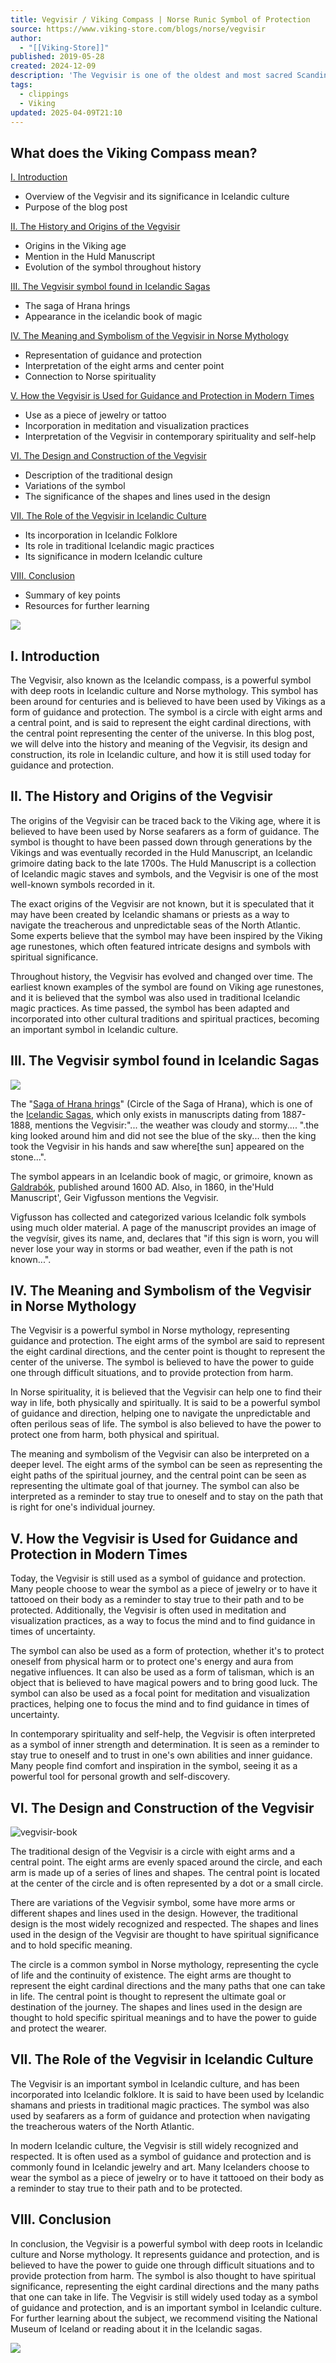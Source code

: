 ```yaml
---
title: Vegvisir / Viking Compass | Norse Runic Symbol of Protection
source: https://www.viking-store.com/blogs/norse/vegvisir
author:
  - "[[Viking-Store]]"
published: 2019-05-28
created: 2024-12-09
description: 'The Vegvisir is one of the oldest and most sacred Scandinavian symbols and is native to Iceland. "Vegur" means - road or path and "Vísir" means: Guide'
tags:
  - clippings
  - Viking
updated: 2025-04-09T21:10
---
```

## What does the Viking Compass mean?

[I. Introduction](https://www.viking-store.com/blogs/norse/#intro)

- Overview of the Vegvisir and its significance in Icelandic culture
- Purpose of the blog post

[II. The History and Origins of the Vegvisir](https://www.viking-store.com/blogs/norse/#history)

- Origins in the Viking age
- Mention in the Huld Manuscript
- Evolution of the symbol throughout history

[III. The Vegvisir symbol found in Icelandic Sagas](https://www.viking-store.com/blogs/norse/#sagas)

- The saga of Hrana hrings
- Appearance in the icelandic book of magic

[IV. The Meaning and Symbolism of the Vegvisir in Norse Mythology](https://www.viking-store.com/blogs/norse/#meaning)

- Representation of guidance and protection
- Interpretation of the eight arms and center point
- Connection to Norse spirituality

[V. How the Vegvisir is Used for Guidance and Protection in Modern Times](https://www.viking-store.com/blogs/norse/#modern)

- Use as a piece of jewelry or tattoo
- Incorporation in meditation and visualization practices
- Interpretation of the Vegvisir in contemporary spirituality and self-help

[VI. The Design and Construction of the Vegvisir](https://www.viking-store.com/blogs/norse/#design)

- Description of the traditional design
- Variations of the symbol
- The significance of the shapes and lines used in the design

[VII. The Role of the Vegvisir in Icelandic Culture](https://www.viking-store.com/blogs/norse/#role)

- Its incorporation in Icelandic Folklore
- Its role in traditional Icelandic magic practices
- Its significance in modern Icelandic culture

[VIII. Conclusion](https://www.viking-store.com/blogs/norse/#conclusion)

- Summary of key points
- Resources for further learning

![](https://www.youtube.com/watch?v=VxE51EHQqCI)

## I. Introduction

The Vegvisir, also known as the Icelandic compass, is a powerful symbol with deep roots in Icelandic culture and Norse mythology. This symbol has been around for centuries and is believed to have been used by Vikings as a form of guidance and protection. The symbol is a circle with eight arms and a central point, and is said to represent the eight cardinal directions, with the central point representing the center of the universe. In this blog post, we will delve into the history and meaning of the Vegvisir, its design and construction, its role in Icelandic culture, and how it is still used today for guidance and protection.

## II. The History and Origins of the Vegvisir

The origins of the Vegvisir can be traced back to the Viking age, where it is believed to have been used by Norse seafarers as a form of guidance. The symbol is thought to have been passed down through generations by the Vikings and was eventually recorded in the Huld Manuscript, an Icelandic grimoire dating back to the late 1700s. The Huld Manuscript is a collection of Icelandic magic staves and symbols, and the Vegvisir is one of the most well-known symbols recorded in it.

The exact origins of the Vegvisir are not known, but it is speculated that it may have been created by Icelandic shamans or priests as a way to navigate the treacherous and unpredictable seas of the North Atlantic. Some experts believe that the symbol may have been inspired by the Viking age runestones, which often featured intricate designs and symbols with spiritual significance.

Throughout history, the Vegvisir has evolved and changed over time. The earliest known examples of the symbol are found on Viking age runestones, and it is believed that the symbol was also used in traditional Icelandic magic practices. As time passed, the symbol has been adapted and incorporated into other cultural traditions and spiritual practices, becoming an important symbol in Icelandic culture.

## III. The Vegvisir symbol found in Icelandic Sagas

![](https://cdn.shopify.com/s/files/1/0028/3600/4976/files/iceland-sagas-vikings.jpg?v=1609262811)

The "[Saga of Hrana hrings](https://en.wikipedia.org/wiki/Hrana_saga_hrings "Hrana_saga_hrings")" (Circle of the Saga of Hrana), which is one of the [Icelandic Sagas](https://en.wikipedia.org/wiki/Sagas_of_Icelanders "Sagas_of_Icelanders"), which only exists in manuscripts dating from 1887-1888, mentions the Vegvisir:"... the weather was cloudy and stormy.... ".the king looked around him and did not see the blue of the sky... then the king took the Vegvisir in his hands and saw where\[the sun\] appeared on the stone...".

The symbol appears in an Icelandic book of magic, or grimoire, known as [Galdrabók](https://en.wikipedia.org/wiki/Galdrab%C3%B3k "galdrabok"), published around 1600 AD. Also, in 1860, in the'Huld Manuscript', Geir Vigfusson mentions the Vegvisir.

Vigfusson has collected and categorized various Icelandic folk symbols using much older material. A page of the manuscript provides an image of the vegvísir, gives its name, and, declares that "if this sign is worn, you will never lose your way in storms or bad weather, even if the path is not known...".

## IV. The Meaning and Symbolism of the Vegvisir in Norse Mythology

The Vegvisir is a powerful symbol in Norse mythology, representing guidance and protection. The eight arms of the symbol are said to represent the eight cardinal directions, and the center point is thought to represent the center of the universe. The symbol is believed to have the power to guide one through difficult situations, and to provide protection from harm.

In Norse spirituality, it is believed that the Vegvisir can help one to find their way in life, both physically and spiritually. It is said to be a powerful symbol of guidance and direction, helping one to navigate the unpredictable and often perilous seas of life. The symbol is also believed to have the power to protect one from harm, both physical and spiritual.

The meaning and symbolism of the Vegvisir can also be interpreted on a deeper level. The eight arms of the symbol can be seen as representing the eight paths of the spiritual journey, and the central point can be seen as representing the ultimate goal of that journey. The symbol can also be interpreted as a reminder to stay true to oneself and to stay on the path that is right for one's individual journey.

## V. How the Vegvisir is Used for Guidance and Protection in Modern Times

Today, the Vegvisir is still used as a symbol of guidance and protection. Many people choose to wear the symbol as a piece of jewelry or to have it tattooed on their body as a reminder to stay true to their path and to be protected. Additionally, the Vegvisir is often used in meditation and visualization practices, as a way to focus the mind and to find guidance in times of uncertainty.

The symbol can also be used as a form of protection, whether it's to protect oneself from physical harm or to protect one's energy and aura from negative influences. It can also be used as a form of talisman, which is an object that is believed to have magical powers and to bring good luck. The symbol can also be used as a focal point for meditation and visualization practices, helping one to focus the mind and to find guidance in times of uncertainty.

In contemporary spirituality and self-help, the Vegvisir is often interpreted as a symbol of inner strength and determination. It is seen as a reminder to stay true to oneself and to trust in one's own abilities and inner guidance. Many people find comfort and inspiration in the symbol, seeing it as a powerful tool for personal growth and self-discovery.

## VI. The Design and Construction of the Vegvisir

![vegvisir-book](https://cdn.shopify.com/s/files/1/0028/3600/4976/files/vegvisir-book.jpg?v=1609262936)

The traditional design of the Vegvisir is a circle with eight arms and a central point. The eight arms are evenly spaced around the circle, and each arm is made up of a series of lines and shapes. The central point is located at the center of the circle and is often represented by a dot or a small circle.

There are variations of the Vegvisir symbol, some have more arms or different shapes and lines used in the design. However, the traditional design is the most widely recognized and respected. The shapes and lines used in the design of the Vegvisir are thought to have spiritual significance and to hold specific meaning.

The circle is a common symbol in Norse mythology, representing the cycle of life and the continuity of existence. The eight arms are thought to represent the eight cardinal directions and the many paths that one can take in life. The central point is thought to represent the ultimate goal or destination of the journey. The shapes and lines used in the design are thought to hold specific spiritual meanings and to have the power to guide and protect the wearer.

## VII. The Role of the Vegvisir in Icelandic Culture

The Vegvisir is an important symbol in Icelandic culture, and has been incorporated into Icelandic folklore. It is said to have been used by Icelandic shamans and priests in traditional magic practices. The symbol was also used by seafarers as a form of guidance and protection when navigating the treacherous waters of the North Atlantic.

In modern Icelandic culture, the Vegvisir is still widely recognized and respected. It is often used as a symbol of guidance and protection and is commonly found in Icelandic jewelry and art. Many Icelanders choose to wear the symbol as a piece of jewelry or to have it tattooed on their body as a reminder to stay true to their path and to be protected.

## VIII. Conclusion

In conclusion, the Vegvisir is a powerful symbol with deep roots in Icelandic culture and Norse mythology. It represents guidance and protection, and is believed to have the power to guide one through difficult situations and to provide protection from harm. The symbol is also thought to have spiritual significance, representing the eight cardinal directions and the many paths that one can take in life. The Vegvisir is still widely used today as a symbol of guidance and protection, and is an important symbol in Icelandic culture. For further learning about the subject, we recommend visiting the National Museum of Iceland or reading about it in the Icelandic sagas.

[![](https://cdn.shopify.com/s/files/1/0028/3600/4976/files/vegvisir_collections_rings_braclets_vikings.jpg?v=1674756066)](https://www.viking-store.com/search?q=vegvisir "Vegvisir rings, bracelets and more")